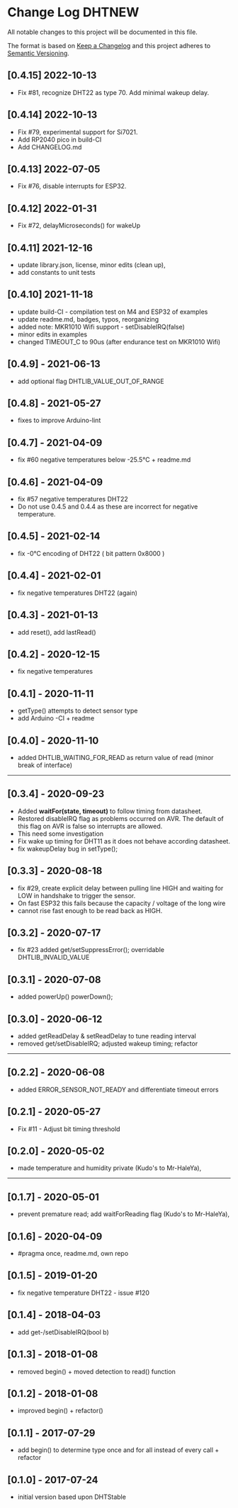 # Change Log DHTNEW

All notable changes to this project will be documented in this file.

The format is based on [Keep a Changelog](http://keepachangelog.com/)
and this project adheres to [Semantic Versioning](http://semver.org/).


## [0.4.15]  2022-10-13  
- Fix #81, recognize DHT22 as type 70. Add minimal wakeup delay.

## [0.4.14]  2022-10-13  
- Fix #79, experimental support for Si7021.
- Add RP2040 pico in build-CI
- Add CHANGELOG.md

## [0.4.13]  2022-07-05  
- Fix #76, disable interrupts for ESP32.

## [0.4.12]  2022-01-31  
- Fix #72, delayMicroseconds() for wakeUp

## [0.4.11]  2021-12-16  
- update library.json, license, minor edits (clean up),
- add constants to unit tests

## [0.4.10]  2021-11-18  
- update build-CI - compilation test on M4 and ESP32 of examples
- update readme.md, badges, typos, reorganizing
- added note: MKR1010 Wifi support - setDisableIRQ(false)
- minor edits in examples
- changed TIMEOUT_C to 90us (after endurance test on MKR1010 Wifi)

## [0.4.9] - 2021-06-13  
- add optional flag DHTLIB_VALUE_OUT_OF_RANGE

## [0.4.8] - 2021-05-27  
- fixes to improve Arduino-lint

## [0.4.7] - 2021-04-09  
- fix #60 negative temperatures below -25.5°C + readme.md

## [0.4.6] - 2021-04-09  
- fix #57 negative temperatures DHT22
- Do not use 0.4.5 and 0.4.4 as these are incorrect for negative temperature.

## [0.4.5] - 2021-02-14  
- fix -0°C encoding of DHT22  ( bit pattern 0x8000 )

## [0.4.4] - 2021-02-01  
- fix negative temperatures DHT22 (again)

## [0.4.3] - 2021-01-13  
- add reset(), add lastRead()

## [0.4.2] - 2020-12-15  
- fix negative temperatures

## [0.4.1] - 2020-11-11  
- getType() attempts to detect sensor type
- add Arduino -CI + readme

## [0.4.0] - 2020-11-10  
- added DHTLIB_WAITING_FOR_READ as return value of read (minor break of interface)

----

## [0.3.4] - 2020-09-23  
- Added **waitFor(state, timeout)** to follow timing from datasheet.
- Restored disableIRQ flag as problems occurred on AVR. 
  The default of this flag on AVR is false so interrupts are allowed.
- This need some investigation
- Fix wake up timing for DHT11 as it does not behave according datasheet.
- fix wakeupDelay bug in setType();

## [0.3.3] - 2020-08-18  
- fix #29, create explicit delay between pulling line HIGH and
  waiting for LOW in handshake to trigger the sensor.
- On fast ESP32 this fails because the capacity / voltage of the long wire
- cannot rise fast enough to be read back as HIGH.

## [0.3.2] - 2020-07-17  
- fix #23 added get/setSuppressError(); overridable DHTLIB_INVALID_VALUE

## [0.3.1] - 2020-07-08  
- added powerUp() powerDown();

## [0.3.0] - 2020-06-12  
- added getReadDelay & setReadDelay to tune reading interval
- removed get/setDisableIRQ; adjusted wakeup timing; refactor

----

## [0.2.2] - 2020-06-08  
- added ERROR_SENSOR_NOT_READY and differentiate timeout errors

## [0.2.1] - 2020-05-27  
- Fix #11 - Adjust bit timing threshold

## [0.2.0] - 2020-05-02  
- made temperature and humidity private (Kudo's to Mr-HaleYa),

----

## [0.1.7] - 2020-05-01  
- prevent premature read; add waitForReading flag (Kudo's to Mr-HaleYa),

## [0.1.6] - 2020-04-09  
- #pragma once, readme.md, own repo

## [0.1.5] - 2019-01-20  
- fix negative temperature DHT22 - issue #120

## [0.1.4] - 2018-04-03  
- add get-/setDisableIRQ(bool b)

## [0.1.3] - 2018-01-08  
- removed begin() + moved detection to read() function

## [0.1.2] - 2018-01-08  
- improved begin() + refactor()

## [0.1.1] - 2017-07-29  
- add begin() to determine type once and for all instead of every call + refactor

## [0.1.0] - 2017-07-24  
- initial version based upon DHTStable


